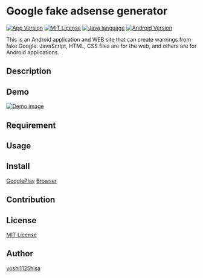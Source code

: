 # Google fake adsense generator

[![App Version](https://img.shields.io/badge/version-0.1.7-orange.svg?style=flat)](APP_VERSION)
[![MIT License](http://img.shields.io/badge/license-MIT-blue.svg?style=flat)](LICENSE)
[![Java language](https://img.shields.io/badge/language-Java-green.svg?style=flat)](LANGUAGE)
[![Android Version](https://img.shields.io/badge/android-5.1~-orange.svg?style=flat)](ANDROID_VERSION)

This is an Android application and WEB site that can create warnings from fake Google. JavaScript, HTML, CSS files are for the web, and others are for Android applications.

## Description

## Demo
[![Demo image](https://lh3.googleusercontent.com/yzMkis7hWwh6NjRrswDNgiXUAJnHxO4T4JT0NzsjjKWRJ3Cd3J4Y0p-l4z76_sJn0Ks=w2880-h1578-rw?style=flat)](IMAGE)

## Requirement

## Usage

## Install
[GooglePlay](https://play.google.com/store/apps/details?id=com.developer.yoshi1125hisa.googlealert)
[Browser]()

## Contribution


## License
[MIT License]()

## Author

[yoshi1125hisa](https://github.com/yoshi1125hisa)
